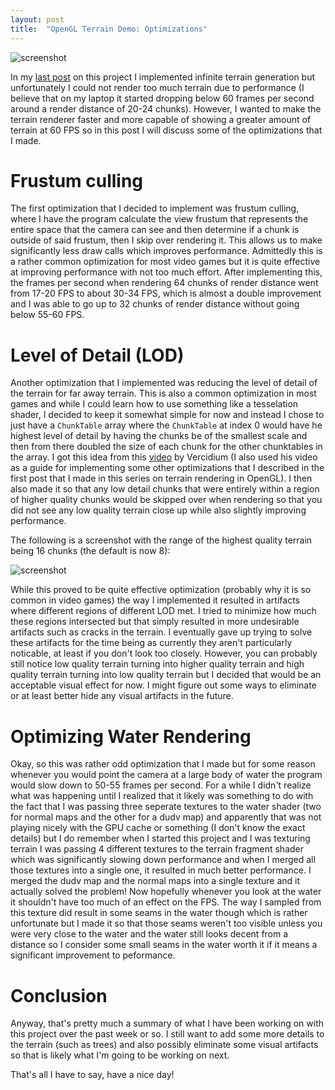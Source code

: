 ```yaml
---
layout: post
title:  "OpenGL Terrain Demo: Optimizations"
---
```


![screenshot](/blog/images/terrain-optimization1.png)

In my [last post](https://jli69.github.io/blog/2024/05/07/infinite-terrain.html) 
on this project I implemented infinite terrain generation but unfortunately I
could not render too much terrain due to performance (I believe that on my laptop
it started dropping below 60 frames per second around a render distance of 20-24
chunks). However, I wanted to make the terrain renderer faster and more capable
of showing a greater amount of terrain at 60 FPS so in this post I will discuss
some of the optimizations that I made.

# Frustum culling
The first optimization that I decided to implement was frustum culling, where
I have the program calculate the view frustum that represents the entire space
that the camera can see and then determine if a chunk is outside of said frustum,
then I skip over rendering it. This allows us to make significantly less draw
calls which improves performance. Admittedly this is a rather common optimization
for most video games but it is quite effective at improving performance with
not too much effort. After implementing this, the frames per second when
rendering 64 chunks of render distance went from 17-20 FPS to about 30-34 FPS,
which is almost a double improvement and I was able to go up to 32 chunks of
render distance without going below 55-60 FPS.

# Level of Detail (LOD)
Another optimization that I implemented was reducing the level of detail of
the terrain for far away terrain. This is also a common optimization in most
games and while I could learn how to use something like a tesselation shader,
I decided to keep it somewhat simple for now and instead I chose to just have
a `ChunkTable` array where the `ChunkTable` at index 0 would have he highest
level of detail by having the chunks be of the smallest scale and then from
there doubled the size of each chunk for the other chunktables in the array.
I got this idea from this [video](https://www.youtube.com/watch?v=5zlfJW2VGLM) 
by Vercidium (I also used his video as a guide for implementing some other 
optimizations that I described in the first post that I made in this series on
terrain rendering in OpenGL). I then also made it so that any low detail chunks
that were entirely within a region of higher quality chunks would be skipped
over when rendering so that you did not see any low quality terrain close up
while also slightly improving performance.

The following is a screenshot with the range of the highest quality terrain
being 16 chunks (the default is now 8):

![screenshot](/blog/images/terrain-optimization2.png)

While this proved to be quite effective optimization (probably why it is so
common in video games) the way I implemented it resulted in artifacts where
different regions of different LOD met. I tried to minimize how much these
regions intersected but that simply resulted in more undesirable artifacts such
as cracks in the terrain. I eventually gave up trying to solve these artifacts
for the time being as currently they aren't particularly noticable, at least if
you don't look too closely. However, you can probably still notice low quality
terrain turning into higher quality terrain and high quality terrain turning into
low quality terrain but I decided that would be an acceptable visual effect for
now. I might figure out some ways to eliminate or at least better hide any
visual artifacts in the future.

# Optimizing Water Rendering
Okay, so this was rather odd optimization that I made but for some reason whenever
you would point the camera at a large body of water the program would slow down
to 50-55 frames per second. For a while I didn't realize what was happening
until I realized that it likely was something to do with the fact that I was
passing three seperate textures to the water shader (two for normal maps and the
other for a dudv map) and apparently that was not playing nicely with the GPU
cache or something (I don't know the exact details) but I do remember when I
started this project and I was texturing terrain I was passing 4 different
textures to the terrain fragment shader which was significantly slowing down
performance and when I merged all those textures into a single one, it resulted
in much better performance. I merged the dudv map and the normal maps into a
single texture and it actually solved the problem! Now hopefully whenever you 
look at the water it shouldn't have too much of an effect on the FPS. The way
I sampled from this texture did result in some seams in the water though which 
is rather unfortunate but I made it so that those seams weren't too visible
unless you were very close to the water and the water still looks decent from
a distance so I consider some small seams in the water worth it if it means
a significant improvement to peformance.

# Conclusion
Anyway, that's pretty much a summary of what I have been working on with this
project over the past week or so. I still want to add some more details to the
terrain (such as trees) and also possibly eliminate some visual artifacts so that
is likely what I'm going to be working on next.

That's all I have to say, have a nice day!
